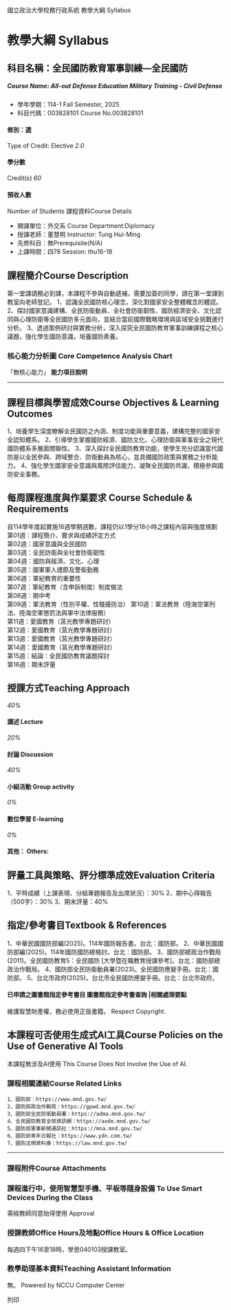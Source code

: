 國立政治大學校務行政系統 教學大綱 Syllabus
# 教學大綱 Syllabus
##  科目名稱：全民國防教育軍事訓練—全民國防
#####  Course Name: All-out Defense Education Military Training - Civil Defense
  * 學年學期：114-1 Fall Semester, 2025 
  * 科目代碼：003828101 Course No.003828101


#### 修別：選
Type of Credit: Elective 
_2.0_
#### 學分數
Credit(s)
_60_
#### 預收人數
Number of Students
課程資料Course Details
  * 開課單位：外交系 Course Department:Diplomacy 
  * 授課老師：董慧明 Instructor: Tung Hui-Ming 
  * 先修科目：無Prerequisite(N/A)
  * 上課時間：四78 Session: thu16-18


##  課程簡介Course Description
第一堂課請務必到課，本課程不參與自動遞補，需要加簽的同學，請在第一堂課到教室向老師登記。
1、認識全民國防核心理念，深化對國家安全整體概念的體認。
2、探討國家意識建構、全民防衛動員、全社會防衛韌性、國防經濟安全、文化認同與心理防衛等全民國防多元面向，並結合當前國際戰略環境與區域安全挑戰進行分析。
3、透過案例研討與實務分析，深入探究全民國防教育軍事訓練課程之核心議題，強化學生國防意識，培養國防素養。
###  核心能力分析圖 Core Competence Analysis Chart
「無核心能力」 
**能力項目說明**
* * *
##  課程目標與學習成效Course Objectives & Learning Outcomes 
1、培養學生深度瞭解全民國防之內涵、制度功能與重要意義，建構完整的國家安全認知體系。
2、引導學生掌握國防經濟、國防文化、心理防衛與軍事安全之現代國防體系多層面關聯性。
3、深入探討全民國防教育功能，使學生充分認識當代國防是以全民參與、跨域整合、防衛動員為核心，並具備國防政策與實務之分析能力。
4、強化學生國家安全意識與風險評估能力，凝聚全民國防共識，積極參與國防安全事務。
##  每周課程進度與作業要求 Course Schedule & Requirements
自114學年度起實施16週學期週數，課程仍以1學分18小時之課程內容與強度規劃
第01週：課程簡介、要求與成績評定方式  
第02週：國家意識與全民國防  
第03週：全民防衛與全社會防衛韌性  
第04週：國防與經濟、文化、心理  
第05週：國軍軍人禮節及警衛勤務  
第06週：軍紀教育的重要性  
第07週：軍紀教育（含申訴制度）制度做法  
第08週：期中考  
第09週：軍法教育（性別平權、性騷擾防治）
第10週：軍法教育（陸海空軍刑法、陸海空軍懲罰法與軍中法律服務）  
第11週：愛國教育（莒光教學專題研討）  
第12週：愛國教育（莒光教學專題研討）  
第13週：愛國教育（莒光教學專題研討）  
第14週：愛國教育（莒光教學專題研討）  
第15週：結論：全民國防教育議題探討  
第16週：期末評量
##  授課方式Teaching Approach
_40%_
####  講述 Lecture
_20%_
####  討論 Discussion
_40%_
####  小組活動 Group activity
_0%_
####  數位學習 E-learning
_0%_
####  其他： Others:
##  評量工具與策略、評分標準成效Evaluation Criteria
1、平時成績（上課表現、分組專題報告及出席狀況）：30%
2、期中心得報告（500字）：30%
3、期未評量：40%
##  指定/參考書目Textbook & References
1、中華民國國防部編(2025)。114年國防報告書。台北：國防部。
2、中華民國國防部編(2025)。114年國防國防總檢討。台北：國防部。
3、國防部總政治作戰局(2011)。全民國防教育5：全民國防 [大學暨在職教育授課參考]。台北：國防部總政治作戰局。
4、國防部全民防衛動員署(2023)。全民國防應變手冊。台北：國防部。
5、台北市政府(2025)。台北市全民國防應變手冊。台北：台北市政府。
####  已申請之圖書館指定參考書目  圖書館指定參考書查詢 |相關處理要點
維護智慧財產權，務必使用正版書籍。 Respect Copyright.
##  本課程可否使用生成式AI工具Course Policies on the Use of Generative AI Tools
本課程無涉及AI使用 This Course Does Not Involve the Use of AI.
###  課程相關連結Course Related Links
```
1、國防部：https://www.mnd.gov.tw/
2、國防部政治作戰局：https://gpwd.mnd.gov.tw/
3、國防部全民防衛動員署：https://adma.mnd.gov.tw/
4、全民國防教育全球資訊網：https://aode.mnd.gov.tw/
5、國防部軍事新聞通訊社：https://mna.mnd.gov.tw/
6、國防部青年日報社：https://www.ydn.com.tw/
7、國防法規資料庫：https://law.mnd.gov.tw/
```

* * *
###  課程附件Course Attachments
###  課程進行中，使用智慧型手機、平板等隨身設備 To Use Smart Devices During the Class
需經教師同意始得使用  Approval
###  授課教師Office Hours及地點Office Hours & Office Location
每週四下午16至18時，學思040103授課教室。
###  教學助理基本資料Teaching Assistant Information
無。
Powered by NCCU Computer Center
  
列印
